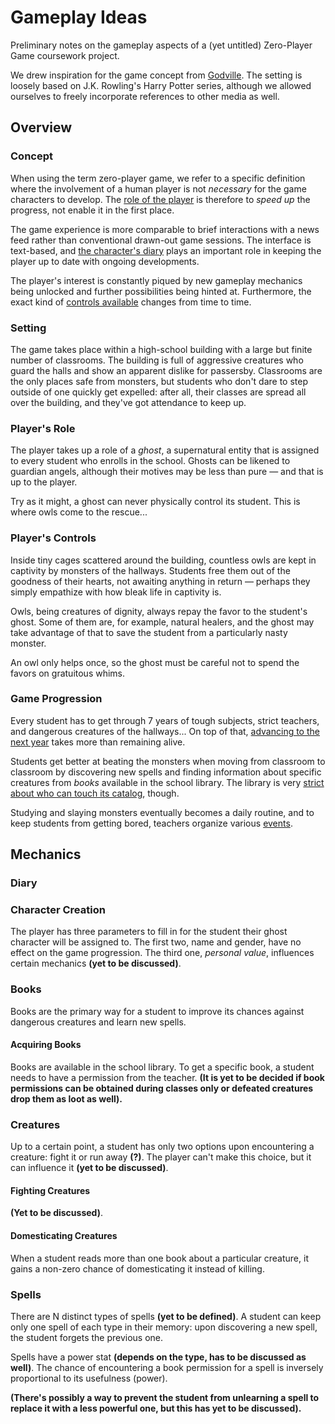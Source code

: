 # Gameplay Ideas

Preliminary notes on the gameplay aspects of a (yet untitled) Zero-Player Game
coursework project. 

We drew inspiration for the game concept from [Godville](https://en.wikipedia.org/wiki/Godville).
The setting is loosely based on J.K. Rowling's Harry Potter series, although
we allowed ourselves to freely incorporate references to other media as well.

## Overview

### Concept

When using the term zero-player game, we refer to a specific definition
where the involvement of a human player is not _necessary_ for the game
characters to develop. The [role of the player](#players-role) is therefore
to _speed up_ the progress, not enable it in the first place.

The game experience is more comparable to brief interactions
with a news feed rather than conventional drawn-out game sessions.
The interface is text-based, and [the character's diary](#diary) plays
an important role in keeping the player up to date with ongoing developments.

The player's interest is constantly piqued by new gameplay mechanics
being unlocked and further possibilities being hinted at. Furthermore,
the exact kind of [controls available](#players-controls) changes
from time to time.

### Setting

The game takes place within a high-school building with a large but finite number
of classrooms. The building is full of aggressive creatures who guard the halls
and show an apparent dislike for passersby. Classrooms are the only places safe
from monsters, but students who don't dare to step outside of one quickly get
expelled: after all, their classes are spread all over the building, and they've
got attendance to keep up.

### Player's Role

The player takes up a role of a _ghost_, a supernatural entity that is
assigned to every student who enrolls in the school. Ghosts can be likened
to guardian angels, although their motives may be less than pure — and that
is up to the player.

Try as it might, a ghost can never physically control its student.
This is where owls come to the rescue...

### Player's Controls

Inside tiny cages scattered around the building, countless owls are
kept in captivity by monsters of the hallways. Students free them out of the
goodness of their hearts, not awaiting anything in return — perhaps
they simply empathize with how bleak life in captivity is.

Owls, being creatures of dignity, always repay the favor to the student's
ghost. Some of them are, for example, natural healers, and the ghost may take
advantage of that to save the student from a particularly nasty monster.

An owl only helps once, so the ghost must be careful not to spend the favors
on gratuitous whims.

### Game Progression

Every student has to get through 7 years of tough subjects, strict teachers,
and dangerous creatures of the hallways... On top of that, [advancing to the
next year](#levelling-up) takes more than remaining alive.

Students get better at beating the monsters when moving from classroom
to classroom by discovering new spells and finding information about specific
creatures from _books_ available in the school library. The library is very
[strict about who can touch its catalog](#acquiring-books), though.

Studying and slaying monsters eventually becomes a daily routine, and to keep
students from getting bored, teachers organize various [events](#events).

## Mechanics

### Diary

### Character Creation

The player has three parameters to fill in for the student their ghost character
will be assigned to. The first two, name and gender, have no effect on the game
progression. The third one, _personal value_, influences certain mechanics
__(yet to be discussed)__.

### Books

Books are the primary way for a student to improve its chances against
dangerous creatures and learn new spells.

#### Acquiring Books

Books are available in the school library. To get a specific book, a student
needs to have a permission from the teacher. __(It is yet to be decided if
book permissions can be obtained during classes only or defeated creatures
drop them as loot as well).__

### Creatures

Up to a certain point, a student has only two options upon encountering
a creature: fight it or run away __(?)__. The player can't make this choice,
but it can influence it __(yet to be discussed)__.

#### Fighting Creatures

__(Yet to be discussed)__.

#### Domesticating Creatures

When a student reads more than one book about a particular creature,
it gains a non-zero chance of domesticating it instead of killing.

### Spells

There are N distinct types of spells __(yet to be defined)__. A student
can keep only one spell of each type in their memory: upon discovering
a new spell, the student forgets the previous one.

Spells have a power stat __(depends on the type, has to be discussed as well)__.
The chance of encountering a book permission for a spell is inversely proportional
to its usefulness (power).

__(There's possibly a way to prevent the student from unlearning a spell
to replace it with a less powerful one, but this has yet to be discussed).__
